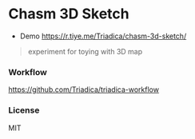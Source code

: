 # Chasm 3D Sketch

- Demo https://r.tiye.me/Triadica/chasm-3d-sketch/

> experiment for toying with 3D map

### Workflow

https://github.com/Triadica/triadica-workflow

### License

MIT
